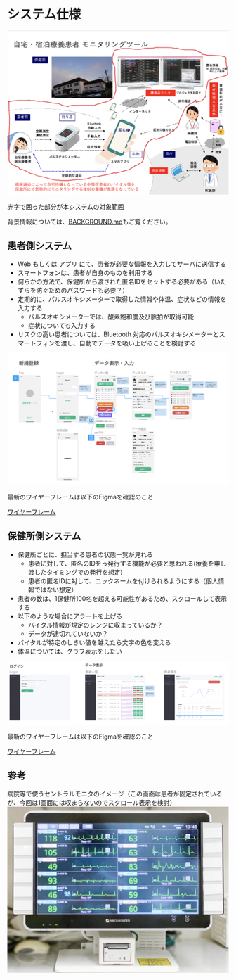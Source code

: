 # システム仕様

![システム概要](images/system-overview.png)

赤字で囲った部分が本システムの対象範囲

背景情報については、[BACKGROUND.md](BACKGROUND.md)もご覧ください。

## 患者側システム

* Web もしくは アプリ にて、患者が必要な情報を入力してサーバに送信する
* スマートフォンは、患者が自身のものを利用する
* 何らかの方法で、保健所から渡された匿名IDをセットする必要がある（いたずらを防ぐためのパスワードも必要？）
* 定期的に、パルスオキシメーターで取得した情報や体温、症状などの情報を入力する
  * パルスオキシメーターでは、酸素飽和度及び脈拍が取得可能
  * 症状についても入力する
* リスクの高い患者については、Bluetooth 対応のパルスオキシメーターとスマートフォンを渡し、自動でデータを吸い上げることを検討する

![クライアント側のワイヤーフレーム](images/clinet-flow.png)

最新のワイヤーフレームは以下のFigmaを確認のこと

[ワイヤーフレーム](https://www.figma.com/file/29X7k8bKfFlWS6Md5BhrME/UI-Template-Copy?node-id=41%3A0)
## 保健所側システム

* 保健所ごとに、担当する患者の状態一覧が見れる
  * 患者に対して、匿名のIDをっ発行する機能が必要と思われる(療養を申し渡したタイミングでの発行を想定)
  * 患者の匿名IDに対して、ニックネームを付けられるようにする（個人情報ではない想定）
* 患者の数は、1保健所100名を超える可能性があるため、スクロールして表示する
* 以下のような場合にアラートを上げる
  * バイタル情報が規定のレンジに収まっているか？
  * データが途切れていないか？
* バイタルが特定のしきい値を越えたら文字の色を変える
* 体温については、グラフ表示をしたい

![サーバ側のワイヤーフレーム](images/server-flow.png)

最新のワイヤーフレームは以下のFigmaを確認のこと

[ワイヤーフレーム](https://www.figma.com/file/29X7k8bKfFlWS6Md5BhrME/%E9%81%A0%E9%9A%94%E7%99%82%E9%A4%8A%E8%80%85%E3%83%A2%E3%83%8B%E3%82%BF%E3%83%AA%E3%83%B3%E3%82%B0%E3%82%B7%E3%82%B9%E3%83%86%E3%83%A0?node-id=0%3A1)

## 参考

病院等で使うセントラルモニタのイメージ（この画面は患者が固定されているが、今回は1画面には収まらないのでスクロール表示を検討）
![Sample2](images/sample2.png)
